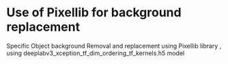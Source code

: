 # Use of Pixellib for background replacement
Specific Object background Removal and replacement using Pixellib library , using deeplabv3_xception_tf_dim_ordering_tf_kernels.h5 model
